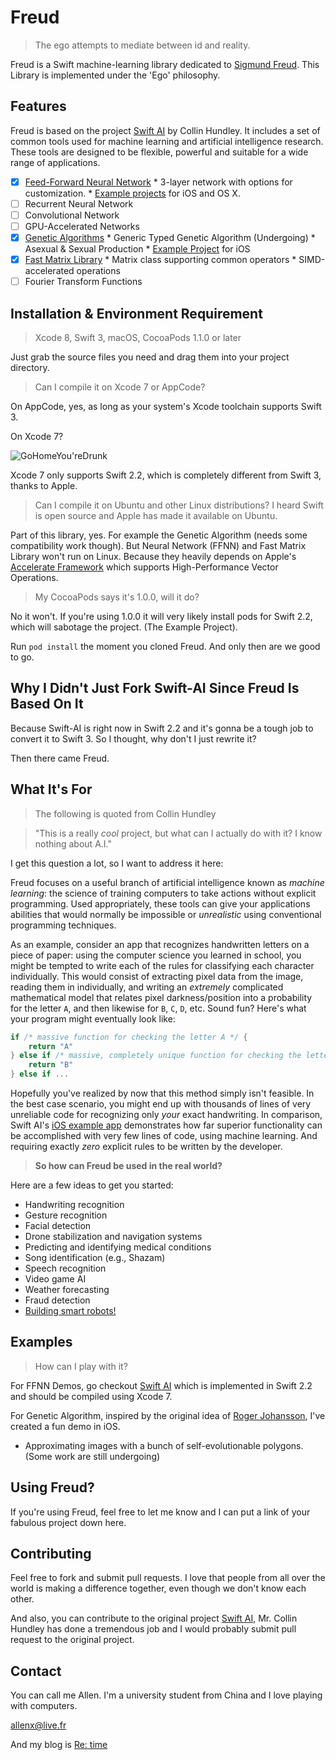 # Freud

>The ego attempts to mediate between id and reality.

Freud is a Swift machine-learning library dedicated to [Sigmund Freud](https://en.wikipedia.org/wiki/Sigmund_Freud). This Library is implemented under the 'Ego' philosophy.

## Features

Freud is based on the project [Swift AI](https://github.com/collinhundley/Swift-AI/blob/master/README.md) by Collin Hundley. It includes a set of common tools used for machine learning and artificial intelligence research. These tools are designed to be flexible, powerful and suitable for a wide range of applications.

- [x] [Feed-Forward Neural Network](https://github.com/allenx/Freud/blob/master/Freud/Model/Neural%20Networks/FFNN.md)
      * 3-layer network with options for customization.
      * [Example projects](https://github.com/collinhundley/Swift-AI/tree/master/Examples#swift-ai-examples) for iOS and OS X.
- [ ] Recurrent Neural Network
- [ ] Convolutional Network
- [ ] GPU-Accelerated Networks
- [x] [Genetic Algorithms](https://github.com/allenx/Freud/blob/master/Freud/Model/Genetic%20Algorithm/GA.md)
      * Generic Typed Genetic Algorithm (Undergoing)
      * Asexual & Sexual Production
      * [Example Project](https://github.com/allenx/Freud/blob/master/Freud/Model/Genetic%20Algorithm/Demo/GADemo.md) for iOS
- [x] [Fast Matrix Library]()
      * Matrix class supporting common operators
      * SIMD-accelerated operations
- [ ] Fourier Transform Functions

## Installation & Environment Requirement

> Xcode 8, Swift 3, macOS, CocoaPods 1.1.0 or later

Just grab the source files you need and drag them into your project directory.

> Can I compile it on Xcode 7 or AppCode?

On AppCode, yes, as long as your system's Xcode toolchain supports Swift 3.

On Xcode 7?

![GoHomeYou'reDrunk](http://ogbzxx07e.bkt.clouddn.com/GoHome.png)

Xcode 7 only supports Swift 2.2, which is completely different from Swift 3, thanks to Apple.

> Can I compile it on Ubuntu and other Linux distributions? I heard Swift is open source and Apple has made it available on Ubuntu.

Part of this library, yes. For example the Genetic Algorithm (needs some compatibility work though). But Neural Network (FFNN) and Fast Matrix Library won't run on Linux. Because they heavily depends on Apple's [Accelerate Framework](https://developer.apple.com/reference/accelerate) which supports High-Performance Vector Operations.

> My CocoaPods says it's 1.0.0, will it do?

No it won't. If you're using 1.0.0 it will very likely install pods for Swift 2.2, which will sabotage the project. (The Example Project).

Run `pod install` the moment you cloned Freud. And only then are we good to go.

## Why I Didn't Just Fork Swift-AI Since Freud Is Based On It

Because Swift-AI is right now in Swift 2.2 and it's gonna be a tough job to convert it to Swift 3. So I thought, why don't I just rewrite it? 

Then there came Freud.

## What It's For

> The following is quoted from Collin Hundley

> "This is a really *cool* project, but what can I actually do with it? I know nothing about A.I."

I get this question a lot, so I want to address it here:

Freud focuses on a useful branch of artificial intelligence known as *machine learning*: the science of training computers to take actions without explicit programming. Used appropriately, these tools can give your applications abilities that would normally be impossible or *unrealistic* using conventional programming techniques.

As an example, consider an app that recognizes handwritten letters on a piece of paper: using the computer science you learned in school, you might be tempted to write each of the rules for classifying each character individually. This would consist of extracting pixel data from the image, reading them in individually, and writing an *extremely* complicated mathematical model that relates pixel darkness/position into a probability for the letter `A`, and then likewise for `B`, `C`, `D`, etc. Sound fun? Here's what your program might eventually look like:

```swift
if /* massive function for checking the letter A */ {
    return "A"
} else if /* massive, completely unique function for checking the letter B */ { 
    return "B"
} else if ...
```

Hopefully you've realized by now that this method simply isn't feasible. In the best case scenario, you might end up with thousands of lines of very unreliable code for recognizing only *your* exact handwriting. In comparison, Swift AI's [iOS example app](https://github.com/collinhundley/Swift-AI/tree/master/Examples#ios) demonstrates how far superior functionality can be accomplished with very few lines of code, using machine learning. And requiring exactly *zero* explicit rules to be written by the developer.

>**So how can Freud be used in the real world?**

Here are a few ideas to get you started:
- Handwriting recognition
- Gesture recognition
- Facial detection
- Drone stabilization and navigation systems
- Predicting and identifying medical conditions
- Song identification (e.g., Shazam)
- Speech recognition
- Video game AI
- Weather forecasting
- Fraud detection
- [Building smart robots!](https://www.youtube.com/watch?v=99DOwLcbKl8)

## Examples

> How can I play with it?

For FFNN Demos, go checkout [Swift AI](https://github.com/collinhundley/Swift-AI/tree/master/Examples/iOS) which is implemented in Swift 2.2 and should be compiled using Xcode 7.

For Genetic Algorithm, inspired by the original idea of [Roger Johansson](https://rogerjohansson.blog/2008/12/07/genetic-programming-evolution-of-mona-lisa/), I've created a fun demo in iOS.

* Approximating images with a bunch of self-evolutionable polygons. (Some work are still undergoing)

## Using Freud?

If you're using Freud, feel free to let me know and I can put a link of your fabulous project down here.

## Contributing

Feel free to fork and submit pull requests. I love that people from all over the world is making a difference together, even though we don't know each other.

And also, you can contribute to the original project [Swift AI](https://github.com/collinhundley/Swift-AI/tree/master/Examples/iOS), Mr. Collin Hundley has done a tremendous job and I would probably submit pull request to the original project.

## Contact

You can call me Allen. I'm a university student from China and I love playing with computers.

[allenx@live.fr](mailto:allenx@live.fr)

And my blog is [Re: time](http://www.allenxa.com)

